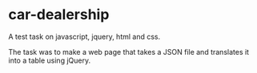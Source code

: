 # car-dealership
A test task on javascript, jquery, html and css.

The task was to make a web page that takes a JSON file and translates it into a table using jQuery.
